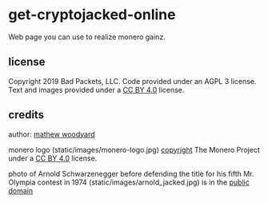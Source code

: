 # get-cryptojacked-online
Web page you can use to realize monero gainz.

## license
Copyright 2019 Bad Packets, LLC. Code provided under an AGPL 3 license.
Text and images provided under a
[CC BY 4.0](https://creativecommons.org/licenses/by-sa/4.0) license.


## credits
author: [mathew woodyard](https://www.woodrad.com/pages/about.html)

monero logo (static/images/monero-logo.jpg)
[copyright](https://getmonero.org/legal/copyright) The Monero Project under a
[CC BY 4.0](https://creativecommons.org/licenses/by-sa/4.0) license.

photo of Arnold Schwarzenegger before defending the title for his fifth
Mr. Olympia contest in 1974 (static/images/arnold_jacked.jpg) is in the
[public domain](https://commons.wikimedia.org/wiki/File:Arnold_Schwarzenegger_1974.jpg)
